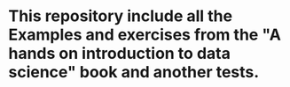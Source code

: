 # This repository include all the Examples and exercises from the "A hands on introduction to data science" book and another tests. 
